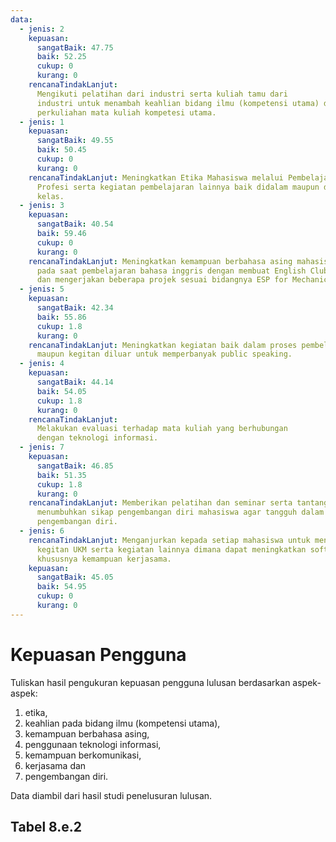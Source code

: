 ```yaml
---
data:
  - jenis: 2
    kepuasan:
      sangatBaik: 47.75
      baik: 52.25
      cukup: 0
      kurang: 0
    rencanaTindakLanjut:
      Mengikuti pelatihan dari industri serta kuliah tamu dari
      industri untuk menambah keahlian bidang ilmu (kompetensi utama) diluar jam
      perkuliahan mata kuliah kompetesi utama.
  - jenis: 1
    kepuasan:
      sangatBaik: 49.55
      baik: 50.45
      cukup: 0
      kurang: 0
    rencanaTindakLanjut: Meningkatkan Etika Mahasiswa melalui Pembelajaran Etika
      Profesi serta kegiatan pembelajaran lainnya baik didalam maupun diluar
      kelas.
  - jenis: 3
    kepuasan:
      sangatBaik: 40.54
      baik: 59.46
      cukup: 0
      kurang: 0
    rencanaTindakLanjut: Meningkatkan kemampuan berbahasa asing mahasiswa selain
      pada saat pembelajaran bahasa inggris dengan membuat English Club jurusan
      dan mengerjakan beberapa projek sesuai bidangnya ESP for Mechanical.
  - jenis: 5
    kepuasan:
      sangatBaik: 42.34
      baik: 55.86
      cukup: 1.8
      kurang: 0
    rencanaTindakLanjut: Meningkatkan kegiatan baik dalam proses pembelajaran
      maupun kegitan diluar untuk memperbanyak public speaking.
  - jenis: 4
    kepuasan:
      sangatBaik: 44.14
      baik: 54.05
      cukup: 1.8
      kurang: 0
    rencanaTindakLanjut:
      Melakukan evaluasi terhadap mata kuliah yang berhubungan
      dengan teknologi informasi.
  - jenis: 7
    kepuasan:
      sangatBaik: 46.85
      baik: 51.35
      cukup: 1.8
      kurang: 0
    rencanaTindakLanjut: Memberikan pelatihan dan seminar serta tantangan guna
      menumbuhkan sikap pengembangan diri mahasiswa agar tangguh dalam setiap
      pengembangan diri.
  - jenis: 6
    rencanaTindakLanjut: Menganjurkan kepada setiap mahasiswa untuk mengikuti
      kegitan UKM serta kegiatan lainnya dimana dapat meningkatkan soft skill
      khususnya kemampuan kerjasama.
    kepuasan:
      sangatBaik: 45.05
      baik: 54.95
      cukup: 0
      kurang: 0
---
```


<script setup>
import { useData } from "vitepress"
import Tabel from '../components/tabel-8e2.vue'

const { frontmatter } = useData()
</script>

# Kepuasan Pengguna

Tuliskan hasil pengukuran kepuasan pengguna lulusan berdasarkan aspek-aspek:

1. etika,
1. keahlian pada bidang ilmu (kompetensi utama),
1. kemampuan berbahasa asing,
1. penggunaan teknologi informasi,
1. kemampuan berkomunikasi,
1. kerjasama dan
1. pengembangan diri.

Data diambil dari hasil studi penelusuran lulusan.

## Tabel 8.e.2

<Tabel :data="frontmatter.data" />
